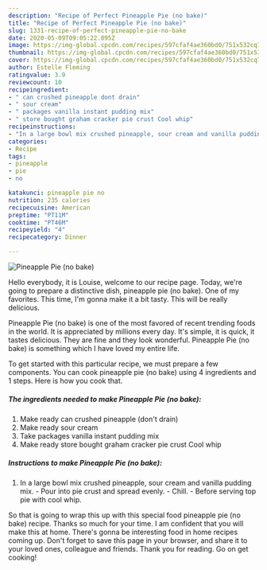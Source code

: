 ```yaml
---
description: "Recipe of Perfect Pineapple Pie (no bake)"
title: "Recipe of Perfect Pineapple Pie (no bake)"
slug: 1331-recipe-of-perfect-pineapple-pie-no-bake
date: 2020-05-09T09:05:22.895Z
image: https://img-global.cpcdn.com/recipes/597cfaf4ae360bd0/751x532cq70/pineapple-pie-no-bake-recipe-main-photo.jpg
thumbnail: https://img-global.cpcdn.com/recipes/597cfaf4ae360bd0/751x532cq70/pineapple-pie-no-bake-recipe-main-photo.jpg
cover: https://img-global.cpcdn.com/recipes/597cfaf4ae360bd0/751x532cq70/pineapple-pie-no-bake-recipe-main-photo.jpg
author: Estelle Fleming
ratingvalue: 3.9
reviewcount: 10
recipeingredient:
- " can crushed pineapple dont drain"
- " sour cream"
- " packages vanilla instant pudding mix"
- " store bought graham cracker pie crust Cool whip"
recipeinstructions:
- "In a large bowl mix crushed pineapple, sour cream and vanilla pudding mix. Pour into pie crust and spread evenly. Chill. Before serving top pie with cool whip."
categories:
- Recipe
tags:
- pineapple
- pie
- no

katakunci: pineapple pie no 
nutrition: 235 calories
recipecuisine: American
preptime: "PT11M"
cooktime: "PT46M"
recipeyield: "4"
recipecategory: Dinner

---
```



![Pineapple Pie (no bake)](https://img-global.cpcdn.com/recipes/597cfaf4ae360bd0/751x532cq70/pineapple-pie-no-bake-recipe-main-photo.jpg)

Hello everybody, it is Louise, welcome to our recipe page. Today, we're going to prepare a distinctive dish, pineapple pie (no bake). One of my favorites. This time, I'm gonna make it a bit tasty. This will be really delicious.



Pineapple Pie (no bake) is one of the most favored of recent trending foods in the world. It is appreciated by millions every day. It's simple, it is quick, it tastes delicious. They are fine and they look wonderful. Pineapple Pie (no bake) is something which I have loved my entire life.


To get started with this particular recipe, we must prepare a few components. You can cook pineapple pie (no bake) using 4 ingredients and 1 steps. Here is how you cook that.

<!--inarticleads1-->

##### The ingredients needed to make Pineapple Pie (no bake):

1. Make ready  can crushed pineapple (don&#39;t drain)
1. Make ready  sour cream
1. Take  packages vanilla instant pudding mix
1. Make ready  store bought graham cracker pie crust Cool whip




<!--inarticleads2-->

##### Instructions to make Pineapple Pie (no bake):

1. In a large bowl mix crushed pineapple, sour cream and vanilla pudding mix. - Pour into pie crust and spread evenly. - Chill. - Before serving top pie with cool whip.




So that is going to wrap this up with this special food pineapple pie (no bake) recipe. Thanks so much for your time. I am confident that you will make this at home. There's gonna be interesting food in home recipes coming up. Don't forget to save this page in your browser, and share it to your loved ones, colleague and friends. Thank you for reading. Go on get cooking!
